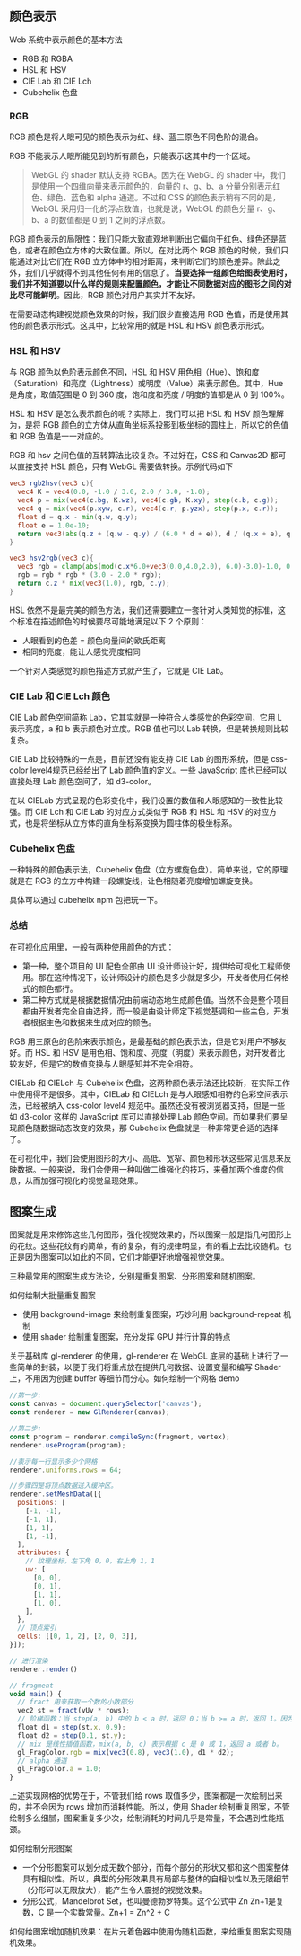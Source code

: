 ## 颜色表示
Web 系统中表示颜色的基本方法
* RGB 和 RGBA
* HSL 和 HSV
* CIE Lab 和 CIE Lch
* Cubehelix 色盘

### RGB
RGB 颜色是将人眼可见的颜色表示为红、绿、蓝三原色不同色阶的混合。

RGB 不能表示人眼所能见到的所有颜色，只能表示这其中的一个区域。

> WebGL 的 shader 默认支持 RGBA。因为在 WebGL 的 shader 中，我们是使用一个四维向量来表示颜色的，向量的 r、g、b、a 分量分别表示红色、绿色、蓝色和 alpha 通道。不过和 CSS 的颜色表示稍有不同的是，WebGL 采用归一化的浮点数值，也就是说，WebGL 的颜色分量 r、g、b、a 的数值都是 0 到 1 之间的浮点数。

RGB 颜色表示的局限性：我们只能大致直观地判断出它偏向于红色、绿色还是蓝色，或者在颜色立方体的大致位置。所以，在对比两个 RGB 颜色的时候，我们只能通过对比它们在 RGB 立方体中的相对距离，来判断它们的颜色差异。除此之外，我们几乎就得不到其他任何有用的信息了。**当要选择一组颜色给图表使用时，我们并不知道要以什么样的规则来配置颜色，才能让不同数据对应的图形之间的对比尽可能鲜明**。因此，RGB 颜色对用户其实并不友好。

在需要动态构建视觉颜色效果的时候，我们很少直接选用 RGB 色值，而是使用其他的颜色表示形式。这其中，比较常用的就是 HSL 和 HSV 颜色表示形式。

### HSL 和 HSV
与 RGB 颜色以色阶表示颜色不同，HSL 和 HSV 用色相（Hue）、饱和度（Saturation）和亮度（Lightness）或明度（Value）来表示颜色。其中，Hue 是角度，取值范围是 0 到 360 度，饱和度和亮度 / 明度的值都是从 0 到 100%。

HSL 和 HSV 是怎么表示颜色的呢？实际上，我们可以把 HSL 和 HSV 颜色理解为，是将 RGB 颜色的立方体从直角坐标系投影到极坐标的圆柱上，所以它的色值和 RGB 色值是一一对应的。

RGB 和 hsv 之间色值的互转算法比较复杂。不过好在，CSS 和 Canvas2D 都可以直接支持 HSL 颜色，只有 WebGL 需要做转换。示例代码如下
```glsl
vec3 rgb2hsv(vec3 c){
  vec4 K = vec4(0.0, -1.0 / 3.0, 2.0 / 3.0, -1.0);
  vec4 p = mix(vec4(c.bg, K.wz), vec4(c.gb, K.xy), step(c.b, c.g));
  vec4 q = mix(vec4(p.xyw, c.r), vec4(c.r, p.yzx), step(p.x, c.r));
  float d = q.x - min(q.w, q.y);
  float e = 1.0e-10;
  return vec3(abs(q.z + (q.w - q.y) / (6.0 * d + e)), d / (q.x + e), q.x);
}

vec3 hsv2rgb(vec3 c){
  vec3 rgb = clamp(abs(mod(c.x*6.0+vec3(0.0,4.0,2.0), 6.0)-3.0)-1.0, 0.0, 1.0);
  rgb = rgb * rgb * (3.0 - 2.0 * rgb);
  return c.z * mix(vec3(1.0), rgb, c.y);
}
```
HSL 依然不是最完美的颜色方法，我们还需要建立一套针对人类知觉的标准，这个标准在描述颜色的时候要尽可能地满足以下 2 个原则：
* 人眼看到的色差 = 颜色向量间的欧氏距离
* 相同的亮度，能让人感觉亮度相同

一个针对人类感觉的颜色描述方式就产生了，它就是 CIE Lab。

### CIE Lab 和 CIE Lch 颜色
CIE Lab 颜色空间简称 Lab，它其实就是一种符合人类感觉的色彩空间，它用 L 表示亮度，a 和 b 表示颜色对立度。RGB 值也可以 Lab 转换，但是转换规则比较复杂。

CIE Lab 比较特殊的一点是，目前还没有能支持 CIE Lab 的图形系统，但是 css-color level4规范已经给出了 Lab 颜色值的定义。一些 JavaScript 库也已经可以直接处理 Lab 颜色空间了，如 d3-color。

在以 CIELab 方式呈现的色彩变化中，我们设置的数值和人眼感知的一致性比较强。而 CIE Lch 和 CIE Lab 的对应方式类似于 RGB 和 HSL 和 HSV 的对应方式，也是将坐标从立方体的直角坐标系变换为圆柱体的极坐标系。

### Cubehelix 色盘
一种特殊的颜色表示法，Cubehelix 色盘（立方螺旋色盘）。简单来说，它的原理就是在 RGB 的立方中构建一段螺旋线，让色相随着亮度增加螺旋变换。

具体可以通过 cubehelix npm 包把玩一下。

### 总结
在可视化应用里，一般有两种使用颜色的方式：
* 第一种，整个项目的 UI 配色全部由 UI 设计师设计好，提供给可视化工程师使用。那在这种情况下，设计师设计的颜色是多少就是多少，开发者使用任何格式的颜色都行。
* 第二种方式就是根据数据情况由前端动态地生成颜色值。当然不会是整个项目都由开发者完全自由选择，而一般是由设计师定下视觉基调和一些主色，开发者根据主色和数据来生成对应的颜色。

RGB 用三原色的色阶来表示颜色，是最基础的颜色表示法，但是它对用户不够友好。而 HSL 和 HSV 是用色相、饱和度、亮度（明度）来表示颜色，对开发者比较友好，但是它的数值变换与人眼感知并不完全相符。

CIELab 和 CIELch 与 Cubehelix 色盘，这两种颜色表示法还比较新，在实际工作中使用得不是很多。其中，CIELab 和 CIELch 是与人眼感知相符的色彩空间表示法，已经被纳入 css-color level4 规范中。虽然还没有被浏览器支持，但是一些如 d3-color 这样的 JavaScript 库可以直接处理 Lab 颜色空间。而如果我们要呈现颜色随数据动态改变的效果，那 Cubehelix 色盘就是一种非常更合适的选择了。

在可视化中，我们会使用图形的大小、高低、宽窄、颜色和形状这些常见信息来反映数据。一般来说，我们会使用一种叫做二维强化的技巧，来叠加两个维度的信息，从而加强可视化的视觉呈现效果。

## 图案生成
图案就是用来修饰这些几何图形，强化视觉效果的，所以图案一般是指几何图形上的花纹。这些花纹有的简单，有的复杂，有的规律明显，有的看上去比较随机。也正是因为图案可以如此的不同，它们才能更好地增强视觉效果。

三种最常用的图案生成方法论，分别是重复图案、分形图案和随机图案。

如何绘制大批量重复图案
* 使用 background-image 来绘制重复图案，巧妙利用 background-repeat 机制
* 使用 shader 绘制重复图案，充分发挥 GPU 并行计算的特点

关于基础库 gl-renderer 的使用，gl-renderer 在 WebGL 底层的基础上进行了一些简单的封装，以便于我们将重点放在提供几何数据、设置变量和编写 Shader 上，不用因为创建 buffer 等细节而分心。如何绘制一个网格 demo
```js
//第一步:
const canvas = document.querySelector('canvas');
const renderer = new GlRenderer(canvas);

//第二步:
const program = renderer.compileSync(fragment, vertex);
renderer.useProgram(program);

//表示每一行显示多少个网格
renderer.uniforms.rows = 64;

//步骤四是将顶点数据送入缓冲区。
renderer.setMeshData([{
  positions: [
    [-1, -1],
    [-1, 1],
    [1, 1],
    [1, -1],
  ],
  attributes: {
    // 纹理坐标，左下角 0，0，右上角 1，1
    uv: [
      [0, 0],
      [0, 1],
      [1, 1],
      [1, 0],
    ],
  },
  // 顶点索引
  cells: [[0, 1, 2], [2, 0, 3]],
}]);

// 进行渲染
renderer.render()

// fragment
void main() {
  // fract 用来获取一个数的小数部分
  vec2 st = fract(vUv * rows);
  // 阶梯函数：当 step(a, b) 中的 b < a 时，返回 0；当 b >= a 时，返回 1。因为 WebGL 中的片元着色器线性插值，所以现在它们默认是线性变化的，而我们要的是阶梯变化。
  float d1 = step(st.x, 0.9);
  float d2 = step(0.1, st.y);
  // mix 是线性插值函数，mix(a, b, c) 表示根据 c 是 0 或 1，返回 a 或者 b。
  gl_FragColor.rgb = mix(vec3(0.8), vec3(1.0), d1 * d2);
  // alpha 通道
  gl_FragColor.a = 1.0;
}
```

上述实现网格的优势在于，不管我们给 rows 取值多少，图案都是一次绘制出来的，并不会因为 rows 增加而消耗性能。所以，使用 Shader 绘制重复图案，不管绘制多么细腻，图案重复多少次，绘制消耗的时间几乎是常量，不会遇到性能瓶颈。

如何绘制分形图案
* 一个分形图案可以划分成无数个部分，而每个部分的形状又都和这个图案整体具有相似性。所以，典型的分形效果具有局部与整体的自相似性以及无限细节（分形可以无限放大），能产生令人震撼的视觉效果。
* 分形公式，Mandelbrot Set，也叫曼德勃罗特集。这个公式中 Zn Zn+1是复数，C 是一个实数常量。Zn+1 = Zn^2 + C

如何给图案增加随机效果：在片元着色器中使用伪随机函数，来给重复图案实现随机效果。